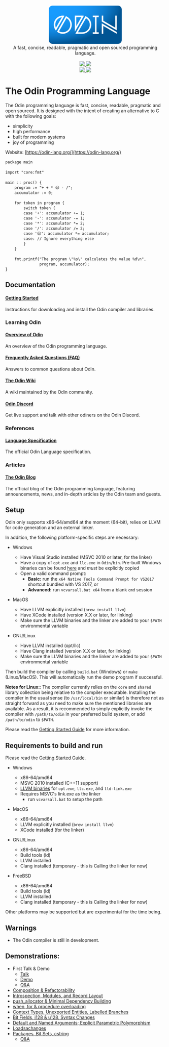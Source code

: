 <p align="center">
    <img src="misc/logo-slim.png" alt="Odin logo" height="120">
    <br/>
    A fast, concise, readable, pragmatic and open sourced programming language.
    <br/>
    <br/>
    <a href="https://github.com/odin-lang/odin/releases/latest">
        <img src="https://img.shields.io/github/release/odin-lang/odin.svg">
    </a>
    <a href="https://github.com/odin-lang/odin/releases/latest">
        <img src="https://img.shields.io/badge/platforms-Windows%20|%20Linux%20|%20macOS-green.svg">
    </a>
    <br>
    <a href="https://discord.gg/hnwN2Rj">
        <img src="https://img.shields.io/discord/568138951836172421?logo=discord">
    </a>
    <a href="https://github.com/odin-lang/odin/actions">
        <img src="https://github.com/odin-lang/odin/workflows/CI/badge.svg?branch=master&event=push">
    </a>
</p>

# The Odin Programming Language

The Odin programming language is fast, concise, readable, pragmatic and open sourced. It is designed with the intent of creating an alternative to C with the following goals:
* simplicity
* high performance
* built for modern systems
* joy of programming

Website: [https://odin-lang.org/](https://odin-lang.org/)

```odin
package main

import "core:fmt"

main :: proc() {
	program := "+ + * 😃 - /";
	accumulator := 0;

	for token in program {
		switch token {
		case '+': accumulator += 1;
		case '-': accumulator -= 1;
		case '*': accumulator *= 2;
		case '/': accumulator /= 2;
		case '😃': accumulator *= accumulator;
		case: // Ignore everything else
		}
	}

	fmt.printf("The program \"%s\" calculates the value %d\n",
	           program, accumulator);
}

```


## Documentation

#### [Getting Started](https://odin-lang.org/docs/install)

Instructions for downloading and install the Odin compiler and libraries.

### Learning Odin

#### [Overview of Odin](https://odin-lang.org/docs/overview)

An overview of the Odin programming language.

#### [Frequently Asked Questions (FAQ)](https://odin-lang.org/docs/faq)

Answers to common questions about Odin.

#### [The Odin Wiki](https://github.com/odin-lang/Odin/wiki)

A wiki maintained by the Odin community.

#### [Odin Discord](https://discord.gg/sVBPHEv)

Get live support and talk with other odiners on the Odin Discord.

### References

#### [Language Specification](https://odin-lang.org/ref/spec)

The official Odin Language specification.

### Articles

#### [The Odin Blog](https://odin-lang.org/blog)

The official blog of the Odin programming language, featuring announcements, news, and in-depth articles by the Odin team and guests.

## Setup

Odin only supports x86-64/amd64 at the moment (64-bit), relies on LLVM for code generation and an external linker.

In addition, the following platform-specific steps are necessary:

- Windows
    * Have Visual Studio installed (MSVC 2010 or later, for the linker)
    * Have a copy of `opt.exe` and `llc.exe` in `Odin/bin`. Pre-built Windows binaries can be found [here](https://github.com/odin-lang/Odin/releases/tag/llvm-windows) and *must* be explicitly copied
    * Open a valid command prompt:
        * **Basic:** run the `x64 Native Tools Command Prompt for VS2017` shortcut bundled with VS 2017, or
        * **Advanced:** run `vcvarsall.bat x64` from a blank `cmd` session

- MacOS
    * Have LLVM explicitly installed (`brew install llvm`)
    * Have XCode installed (version X.X or later, for linking)
    * Make sure the LLVM binaries and the linker are added to your `$PATH` environmental variable

- GNU/Linux
    * Have LLVM installed (opt/llc)
    * Have Clang installed (version X.X or later, for linking)
    * Make sure the LLVM binaries and the linker are added to your `$PATH` environmental variable

Then build the compiler by calling `build.bat` (Windows) or `make` (Linux/MacOS). This will automatically run the demo program if successful.

**Notes for Linux:**: The compiler currently relies on the `core` and `shared` library collection being relative to the compiler executable. Installing the compiler in the usual sense (to `/usr/local/bin` or similar) is therefore not as straight forward as you need to make sure the mentioned libraries are available. As a result, it is recommended to simply explicitly invoke the compiler with `/path/to/odin` in your preferred build system, or add `/path/to/odin` to `$PATH`.

Please read the [Getting Started Guide](https://github.com/odin-lang/Odin/wiki#getting-started-with-odin) for more information.

## Requirements to build and run

Please read the [Getting Started Guide](https://github.com/odin-lang/Odin/wiki#getting-started-with-odin).

- Windows
	* x86-64/amd64
	* MSVC 2010 installed (C++11 support)
	* [LLVM binaries](https://github.com/odin-lang/Odin/releases/tag/llvm-windows) for `opt.exe`, `llc.exe`, and `lld-link.exe`
	* Requires MSVC's link.exe as the linker
		* run `vcvarsall.bat` to setup the path

- MacOS
	* x86-64/amd64
	* LLVM explicitly installed (`brew install llvm`)
	* XCode installed (for the linker)

- GNU/Linux
	* x86-64/amd64
	* Build tools (ld)
	* LLVM installed
	* Clang installed (temporary - this is Calling the linker for now)

- FreeBSD
	* x86-64/amd64
	* Build tools (ld)
	* LLVM installed
	* Clang installed (temporary - this is Calling the linker for now)

Other platforms may be supported but are experimental for the time being.

## Warnings

* The Odin compiler is still in development.

## Demonstrations:
* First Talk & Demo
	- [Talk](https://youtu.be/TMCkT-uASaE?t=338)
	- [Demo](https://youtu.be/TMCkT-uASaE?t=1800)
	- [Q&A](https://youtu.be/TMCkT-uASaE?t=5749)
* [Composition & Refactorability](https://www.youtube.com/watch?v=n1wemZfcbXM)
* [Introspection, Modules, and Record Layout](https://www.youtube.com/watch?v=UFq8rhWhx4s)
* [push_allocator & Minimal Dependency Building](https://www.youtube.com/watch?v=f_LGVOAMb78)
* [when, for & procedure overloading](https://www.youtube.com/watch?v=OzeOekzyZK8)
* [Context Types, Unexported Entities, Labelled Branches](https://www.youtube.com/watch?v=CkHVwT1Qk-g)
* [Bit Fields, i128 & u128, Syntax Changes](https://www.youtube.com/watch?v=NlTutcLyF64)
* [Default and Named Arguments; Explicit Parametric Polymorphism](https://www.youtube.com/watch?v=-XQZE6S6zUU)
* [Loadsachanges](https://www.youtube.com/watch?v=ar0vFMoMtrI)
* [Packages, Bit Sets, cstring](https://youtu.be/b8bJbjiXZrQ)
	- [Q&A](https://youtu.be/5jmxyIfyyTk)

